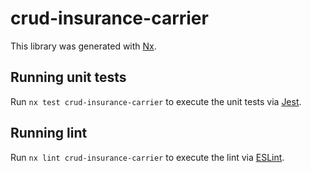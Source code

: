 # crud-insurance-carrier

This library was generated with [Nx](https://nx.dev).

## Running unit tests

Run `nx test crud-insurance-carrier` to execute the unit tests via [Jest](https://jestjs.io).

## Running lint

Run `nx lint crud-insurance-carrier` to execute the lint via [ESLint](https://eslint.org/).
